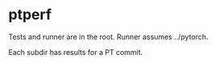 # ptperf

Tests and runner are in the root. Runner assumes ../pytorch.

Each subdir has results for a PT commit.
